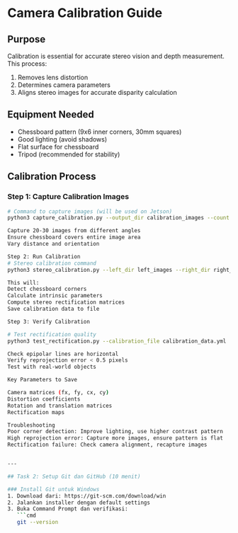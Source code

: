 # Camera Calibration Guide

## Purpose
Calibration is essential for accurate stereo vision and depth measurement. This process:
1. Removes lens distortion
2. Determines camera parameters
3. Aligns stereo images for accurate disparity calculation

## Equipment Needed
- Chessboard pattern (9x6 inner corners, 30mm squares)
- Good lighting (avoid shadows)
- Flat surface for chessboard
- Tripod (recommended for stability)

## Calibration Process

### Step 1: Capture Calibration Images
```bash
# Command to capture images (will be used on Jetson)
python3 capture_calibration.py --output_dir calibration_images --count 30

Capture 20-30 images from different angles
Ensure chessboard covers entire image area
Vary distance and orientation

Step 2: Run Calibration
# Stereo calibration command
python3 stereo_calibration.py --left_dir left_images --right_dir right_images

This will:
Detect chessboard corners
Calculate intrinsic parameters
Compute stereo rectification matrices
Save calibration data to file

Step 3: Verify Calibration

# Test rectification quality
python3 test_rectification.py --calibration_file calibration_data.yml

Check epipolar lines are horizontal
Verify reprojection error < 0.5 pixels
Test with real-world objects

Key Parameters to Save

Camera matrices (fx, fy, cx, cy)
Distortion coefficients
Rotation and translation matrices
Rectification maps

Troubleshooting
Poor corner detection: Improve lighting, use higher contrast pattern
High reprojection error: Capture more images, ensure pattern is flat
Rectification failure: Check camera alignment, recapture images


---

## Task 2: Setup Git dan GitHub (10 menit)

### Install Git untuk Windows
1. Download dari: https://git-scm.com/download/win
2. Jalankan installer dengan default settings
3. Buka Command Prompt dan verifikasi:
   ```cmd
   git --version


